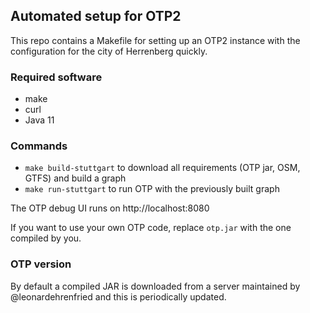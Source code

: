## Automated setup for OTP2

This repo contains a Makefile for setting up an OTP2 instance with 
the configuration for the city of Herrenberg quickly.

### Required software

- make
- curl
- Java 11

### Commands

- `make build-stuttgart` to download all requirements (OTP jar, OSM, GTFS) and build a graph
- `make run-stuttgart` to run OTP with the previously built graph

The OTP debug UI runs on http://localhost:8080

If you want to use your own OTP code, replace `otp.jar` with the one compiled
by you.


### OTP version

By default a compiled JAR is downloaded from a server maintained by 
@leonardehrenfried and this is periodically updated.
